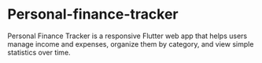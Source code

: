 # Personal-finance-tracker
Personal Finance Tracker is a responsive Flutter web app that helps users manage income and expenses, organize them by category, and view simple statistics over time.
